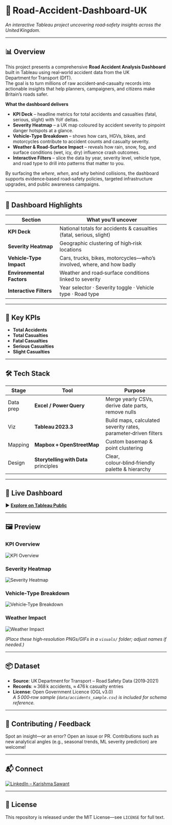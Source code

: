 # 🚗 Road‑Accident‑Dashboard‑UK  
*An interactive Tableau project uncovering road‑safety insights across the United Kingdom.*

---

## 📊 Overview  
This project presents a comprehensive **Road Accident Analysis Dashboard** built in Tableau using real‑world accident data from the UK Department for Transport (DfT).  
The goal is to turn millions of raw accident‑and‑casualty records into actionable insights that help planners, campaigners, and citizens make Britain’s roads safer.

**What the dashboard delivers**

- **KPI Deck** – headline metrics for total accidents and casualties (fatal, serious, slight) with YoY deltas.  
- **Severity Heatmap** – a UK map coloured by accident severity to pinpoint danger hotspots at a glance.  
- **Vehicle‑Type Breakdown** – shows how cars, HGVs, bikes, and motorcycles contribute to accident counts and casualty severity.  
- **Weather & Road‑Surface Impact** – reveals how rain, snow, fog, and surface conditions (wet, icy, dry) influence crash outcomes.  
- **Interactive Filters** – slice the data by year, severity level, vehicle type, and road type to drill into patterns that matter to you.

By surfacing the *where*, *when*, and *why* behind collisions, the dashboard supports evidence‑based road‑safety policies, targeted infrastructure upgrades, and public awareness campaigns.

---

## 🎯 Dashboard Highlights  

| Section | What you’ll uncover |
|---------|---------------------|
| **KPI Deck** | National totals for accidents & casualties (fatal, serious, slight) |
| **Severity Heatmap** | Geographic clustering of high‑risk locations |
| **Vehicle‑Type Impact** | Cars, trucks, bikes, motorcycles—who’s involved, where, and how badly |
| **Environmental Factors** | Weather and road‑surface conditions linked to severity |
| **Interactive Filters** | Year selector · Severity toggle · Vehicle type · Road type |

---

## 📌 Key KPIs  
- **Total Accidents**  
- **Total Casualties**  
- **Fatal Casualties**  
- **Serious Casualties**  
- **Slight Casualties**

---

## 🛠 Tech Stack  
| Stage | Tool | Purpose |
|-------|------|---------|
| Data prep | **Excel / Power Query** | Merge yearly CSVs, derive date parts, remove nulls |
| Viz | **Tableau 2023.3** | Build maps, calculated severity rates, parameter‑driven filters |
| Mapping | **Mapbox + OpenStreetMap** | Custom basemap & point clustering |
| Design | **Storytelling with Data** principles | Clear, colour‑blind‑friendly palette & hierarchy |

---

## 🔗 Live Dashboard  
**▶️ [Explore on Tableau Public](https://public.tableau.com/app/profile/YOUR_USER/viz/ROAD_ACCIDENT_DASHBOARD/MainView)**

---

## 🖼 Preview  

### KPI Overview  
![KPI Overview](visuals/road_accident_dashboard.png)

### Severity Heatmap  
![Severity Heatmap](visuals/severity_heatmap.png)

### Vehicle‑Type Breakdown  
![Vehicle‑Type Breakdown](visuals/vehicle_type.png)

### Weather Impact  
![Weather Impact](visuals/weather.png)

*(Place these high‑resolution PNGs/GIFs in a `visuals/` folder; adjust names if needed.)*

---

## 📦 Dataset  
- **Source**: UK Department for Transport – Road Safety Data (2019‑2021)  
- **Records**: ≈ 368 k accidents, ≈ 476 k casualty entries  
- **License**: Open Government Licence (OGL v3.0)  
*A 5 000‑row sample (`data/accidents_sample.csv`) is included for schema reference.*

---

## 🙌 Contributing / Feedback  
Spot an insight—or an error? Open an issue or PR. Contributions such as new analytical angles (e.g., seasonal trends, ML severity prediction) are welcome!

---

## 📬 Connect  
[![LinkedIn – Karishma Sawant](https://img.shields.io/badge/LinkedIn-Connect-blue?logo=linkedin)](https://www.linkedin.com/in/karishmaasawant)

---

## 🔖 License  
This repository is released under the MIT License—see `LICENSE` for full text.
